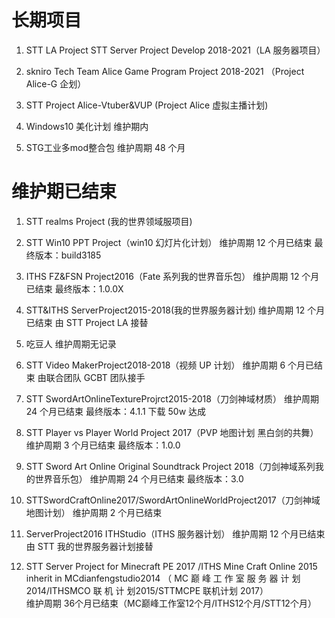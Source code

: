 # 长期项目
1. STT LA Project STT Server Project Develop 2018-2021（LA 服务器项目）  

2. skniro Tech Team Alice Game Program Project 2018-2021  （Project Alice-G 企划）  

3. STT Project Alice-Vtuber&VUP (Project Alice 虚拟主播计划)  

4. Windows10 美化计划  维护期内  

5. STG工业多mod整合包  维护周期 48 个月  


# 维护期已结束
1. STT realms Project (我的世界领域服项目)  

2. STT Win10 PPT Project（win10 幻灯片化计划）  维护周期 12 个月已结束 最终版本：build3185  

3. ITHS FZ&FSN Project2016（Fate 系列我的世界音乐包）  维护周期 12 个月已结束 最终版本：1.0.0X  

4. STT&ITHS ServerProject2015-2018(我的世界服务器计划)  维护周期 12 个月已结束 由 STT Project LA 接替  

5. 吃豆人  维护周期无记录  
6. STT Video MakerProject2018-2018（视频 UP 计划）  维护周期 6 个月已结束 由联合团队 GCBT 团队接手  

7. STT SwordArtOnlineTextureProjrct2015-2018（刀剑神域材质）  维护周期 24 个月已结束 最终版本：4.1.1 下载 50w 达成  

8. STT Player vs Player World Project 2017（PVP 地图计划 黑白剑的共舞）  维护周期 3 个月已结束 最终版本：1.0.0   

9. STT Sword Art Online Original Soundtrack Project 2018（刀剑神域系列我的世界音乐包）  维护周期 24 个月已结束 最终版本：3.0  

10. STTSwordCraftOnline2017/SwordArtOnlineWorldProject2017（刀剑神域地图计划）  维护周期 2 个月已结束  

11. ServerProject2016 ITHStudio（ITHS 服务器计划）  维护周期 12 个月已结束 由 STT 我的世界服务器计划接替  

12. STT Server Project for Minecraft PE 2017 /ITHS Mine Craft Online 2015  inherit in MCdianfengstudio2014  （ MC 巅 峰 工 作 室 服 务 器 计 划 2014/ITHSMCO 联 机 计 划2015/STTMCPE 联机计划 2017）   
维护周期 36个月已结束（MC巅峰工作室12个月/ITHS12个月/STT12个月）
